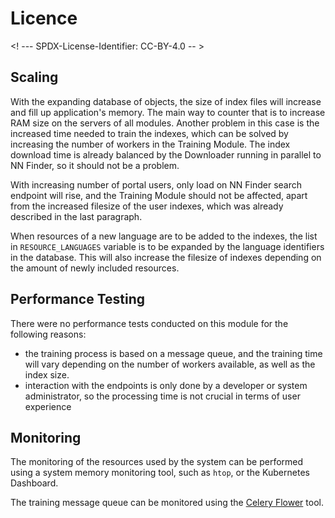 # Licence

<! --- SPDX-License-Identifier: CC-BY-4.0  -- >

## Scaling

With the expanding database of objects, the size of index files will increase and fill up application's memory. The main way to counter that is to increase RAM size on the servers of all modules. Another problem in this case is the increased time needed to train the indexes, which can be solved by increasing the number of workers in the Training Module. The index download time is already balanced by the Downloader running in parallel to NN Finder, so it should not be a problem.

With increasing number of portal users, only load on NN Finder search endpoint will rise, and the Training Module should not be affected, apart from the increased filesize of the user indexes, which was already described in the last paragraph.

When resources of a new language are to be added to the indexes, the list in `RESOURCE_LANGUAGES` variable is to be expanded by the language identifiers in the database. This will also increase the filesize of indexes depending on the amount of newly included resources.

## Performance Testing

There were no performance tests conducted on this module for the following reasons:
- the training process is based on a message queue, and the training time will vary depending on the number of workers available, as well as the index size.
- interaction with the endpoints is only done by a developer or system administrator, so the processing time is not crucial in terms of user experience

## Monitoring

The monitoring of the resources used by the system can be performed using a system memory monitoring tool, such as `htop`, or the Kubernetes Dashboard.

The training message queue can be monitored using the [Celery Flower](https://flower.readthedocs.io/en/latest/) tool.
